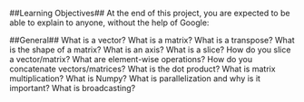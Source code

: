 ##Learning Objectives##
At the end of this project, you are expected to be able to explain to anyone, without the help of Google:

##General##
What is a vector?
What is a matrix?
What is a transpose?
What is the shape of a matrix?
What is an axis?
What is a slice?
How do you slice a vector/matrix?
What are element-wise operations?
How do you concatenate vectors/matrices?
What is the dot product?
What is matrix multiplication?
What is Numpy?
What is parallelization and why is it important?
What is broadcasting?